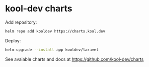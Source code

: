 # kool-dev charts

Add repository:

```bash
helm repo add kooldev https://charts.kool.dev
```

Deploy:

```bash
helm upgrade --install app kooldev/laravel
```

See avaiable charts and docs at https://github.com/kool-dev/charts
